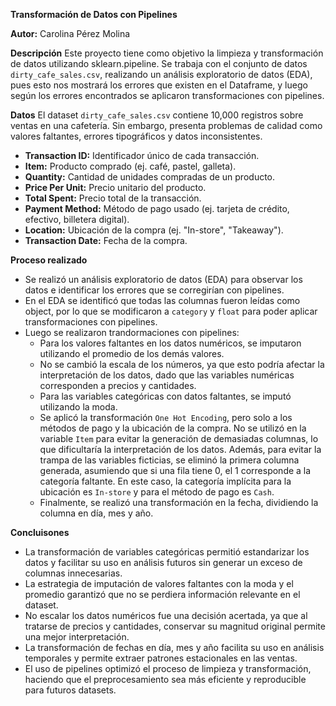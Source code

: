 **Transformación de Datos con Pipelines**

**Autor:** Carolina Pérez Molina

**Descripción**
Este proyecto tiene como objetivo la limpieza y transformación de datos utilizando sklearn.pipeline. Se trabaja con el conjunto de datos `dirty_cafe_sales.csv`, realizando un análisis exploratorio de datos (EDA), pues esto nos mostrará los errores que existen en el Dataframe, y luego según los errores encontrados se aplicaron transformaciones con pipelines.

**Datos**
El dataset `dirty_cafe_sales.csv` contiene 10,000 registros sobre ventas en una cafetería. Sin embargo, presenta problemas de calidad como valores faltantes, errores tipográficos y datos inconsistentes.

- **Transaction ID:** Identificador único de cada transacción.
- **Item:** Producto comprado (ej. café, pastel, galleta). 
- **Quantity:** Cantidad de unidades compradas de un producto.
- **Price Per Unit:** Precio unitario del producto.
- **Total Spent:** Precio total de la transacción.
- **Payment Method:** Método de pago usado (ej. tarjeta de crédito, efectivo, billetera digital).
- **Location:** Ubicación de la compra (ej. "In-store", "Takeaway").
- **Transaction Date:** Fecha de la compra.

**Proceso realizado**
- Se realizó un análisis exploratorio de datos (EDA) para observar los datos e identificar los errores que se corregirían con pipelines.
- En el EDA se identificó que todas las columnas fueron leídas como object, por lo que se modificaron a `category` y `float` para poder aplicar transformaciones con pipelines.
- Luego se realizaron trandormaciones con pipelines:
     - Para los valores faltantes en los datos numéricos, se imputaron utilizando el promedio de los demás valores.
     - No se cambió la escala de los números, ya que esto podría afectar la interpretación de los datos, dado que las variables numéricas corresponden a precios y cantidades.
     - Para las variables categóricas con datos faltantes, se imputó utilizando la moda.
     - Se aplicó la transformación `One Hot Encoding`, pero solo a los métodos de pago y la ubicación de la compra. No se utilizó en la variable `Item` para evitar la generación de demasiadas columnas, lo que dificultaría la interpretación de los datos. Además, para evitar la trampa de las variables ficticias, se eliminó la primera columna generada, asumiendo que si una fila tiene 0, el 1 corresponde a la categoría faltante. En este caso, la categoría implícita para la ubicación es `In-store` y para el método de pago es `Cash`. 
     - Finalmente, se realizó una transformación en la fecha, dividiendo la columna en día, mes y año.

**Concluisones**
- La transformación de variables categóricas permitió estandarizar los datos y facilitar su uso en análisis futuros sin generar un exceso de columnas innecesarias.
- La estrategia de imputación de valores faltantes con la moda y el promedio garantizó que no se perdiera información relevante en el dataset.
- No escalar los datos numéricos fue una decisión acertada, ya que al tratarse de precios y cantidades, conservar su magnitud original permite una mejor interpretación.
- La transformación de fechas en día, mes y año facilita su uso en análisis temporales y permite extraer patrones estacionales en las ventas.
- El uso de pipelines optimizó el proceso de limpieza y transformación, haciendo que el preprocesamiento sea más eficiente y reproducible para futuros datasets.